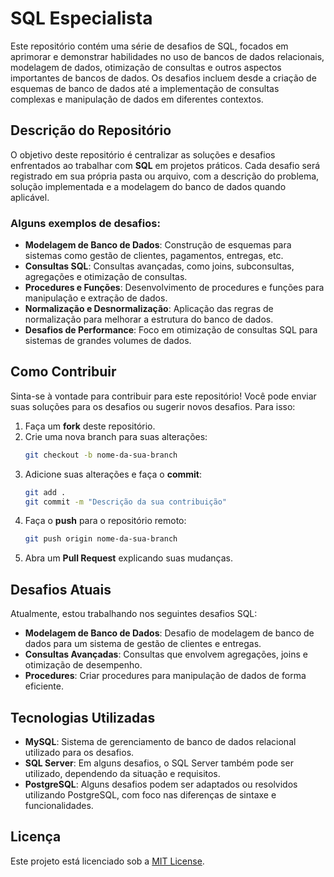 # SQL Especialista

Este repositório contém uma série de desafios de SQL, focados em aprimorar e demonstrar habilidades no uso de bancos de dados relacionais, modelagem de dados, otimização de consultas e outros aspectos importantes de bancos de dados. Os desafios incluem desde a criação de esquemas de banco de dados até a implementação de consultas complexas e manipulação de dados em diferentes contextos.

## Descrição do Repositório

O objetivo deste repositório é centralizar as soluções e desafios enfrentados ao trabalhar com **SQL** em projetos práticos. Cada desafio será registrado em sua própria pasta ou arquivo, com a descrição do problema, solução implementada e a modelagem do banco de dados quando aplicável.

### Alguns exemplos de desafios:

- **Modelagem de Banco de Dados**: Construção de esquemas para sistemas como gestão de clientes, pagamentos, entregas, etc.
- **Consultas SQL**: Consultas avançadas, como joins, subconsultas, agregações e otimização de consultas.
- **Procedures e Funções**: Desenvolvimento de procedures e funções para manipulação e extração de dados.
- **Normalização e Desnormalização**: Aplicação das regras de normalização para melhorar a estrutura do banco de dados.
- **Desafios de Performance**: Foco em otimização de consultas SQL para sistemas de grandes volumes de dados.

## Como Contribuir

Sinta-se à vontade para contribuir para este repositório! Você pode enviar suas soluções para os desafios ou sugerir novos desafios. Para isso:

1. Faça um **fork** deste repositório.
2. Crie uma nova branch para suas alterações:
   ```bash
   git checkout -b nome-da-sua-branch
   ```
3. Adicione suas alterações e faça o **commit**:
   ```bash
   git add .
   git commit -m "Descrição da sua contribuição"
   ```
4. Faça o **push** para o repositório remoto:
   ```bash
   git push origin nome-da-sua-branch
   ```
5. Abra um **Pull Request** explicando suas mudanças.

## Desafios Atuais

Atualmente, estou trabalhando nos seguintes desafios SQL:

- **Modelagem de Banco de Dados**: Desafio de modelagem de banco de dados para um sistema de gestão de clientes e entregas.
- **Consultas Avançadas**: Consultas que envolvem agregações, joins e otimização de desempenho.
- **Procedures**: Criar procedures para manipulação de dados de forma eficiente.

## Tecnologias Utilizadas

- **MySQL**: Sistema de gerenciamento de banco de dados relacional utilizado para os desafios.
- **SQL Server**: Em alguns desafios, o SQL Server também pode ser utilizado, dependendo da situação e requisitos.
- **PostgreSQL**: Alguns desafios podem ser adaptados ou resolvidos utilizando PostgreSQL, com foco nas diferenças de sintaxe e funcionalidades.

## Licença

Este projeto está licenciado sob a [MIT License](LICENSE).
